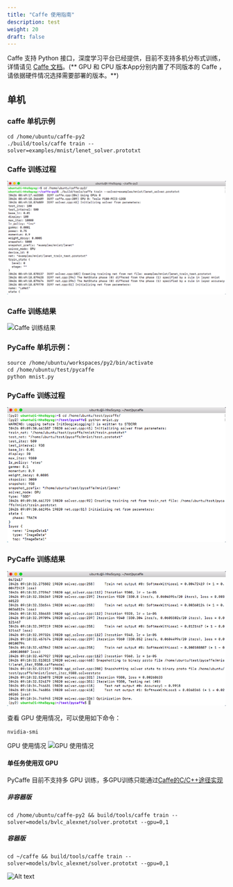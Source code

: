 ```yaml
---
title: "Caffe 使用指南"
description: test
weight: 20
draft: false
---
```


Caffe 支持 Python 接口，深度学习平台已经提供，目前不支持多机分布式训练，详情请见 [Caffe 文档](http://caffe.berkeleyvision.org)。(** GPU 和 CPU 版本App分别内置了不同版本的 Caffe ，请依据硬件情况选择需要部署的版本。**)

## 单机

### caffe 单机示例

```shell
cd /home/ubuntu/caffe-py2
./build/tools/caffe train --solver=examples/mnist/lenet_solver.prototxt
```

### Caffe 训练过程

![Caffe 训练过程](../_images/caffe_start.png)

### Caffe 训练结果

![Caffe 训练结果](../../_images/caffe_result.png)

### PyCaffe 单机示例：

```shell
source /home/ubuntu/workspaces/py2/bin/activate
cd /home/ubuntu/test/pycaffe
python mnist.py
```

### PyCaffe 训练过程

![PyCaffe 训练过程](../_images/pycaffe_start.png)

### PyCaffe 训练结果

![PyCaffe 训练结果](../_images/pycaffe_result.png)

查看 GPU 使用情况，可以使用如下命令：

```shell
nvidia-smi
```

GPU 使用情况
![GPU 使用情况](../../_images/GPU.png)

#### 单任务使用双 GPU

PyCaffe 目前不支持多 GPU 训练，多GPU训练只能通过[Caffe的C/C++途径实现](https://github.com/BVLC/caffe/blob/master/docs/multigpu.md)

##### 非容器版

```shell
cd /home/ubuntu/caffe-py2 && build/tools/caffe train --solver=models/bvlc_alexnet/solver.prototxt --gpu=0,1
```

##### 容器版

```shell
cd ~/caffe && build/tools/caffe train --solver=models/bvlc_alexnet/solver.prototxt --gpu=0,1
```

![Alt text](/Users/rosasu/Desktop/qingcloud-iaas-docs/ai/deeplearning/1.2/multip-gpu-caffe.png)

### 
